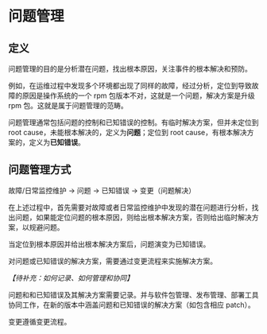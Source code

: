 # 问题管理

## 定义

问题管理的目的是分析潜在问题，找出根本原因，关注事件的根本解决和预防。

例如，在运维过程中发现多个环境都出现了同样的故障，经过分析，定位到导致故障的原因是操作系统的一个 rpm 包版本不对，这就是一个问题，解决方案是升级 rpm 包。这就是属于问题管理的范畴。

问题管理通常包括问题的控制和已知错误的控制。有临时解决方案，但并未定位到 root cause，未能根本解决的，定义为**问题**；定位到 root cause，有根本解决方案的，定义为**已知错误**。

## 问题管理方式

故障/日常监控维护 -> 问题 -> 已知错误 -> 变更（问题解决）

在上述过程中，首先需要对故障或者日常监控维护中发现的潜在问题进行分析，找出问题，如果能定位问题的根本原因，则给出根本解决方案，否则给出临时解决方案，以规避问题。

当定位到根本原因并给出根本解决方案后，问题演变为已知错误。

对问题或已知错误的解决方案，需要通过变更流程来实施解决方案。

_【待补充：如何记录、如何管理和协同】_

问题和和已知错误及其解决方案需要记录。并与软件包管理、发布管理、部署工具协同工作，在新的版本中涵盖问题和已知错误的解决方案（如包含相应 patch）。

变更遵循变更流程。

